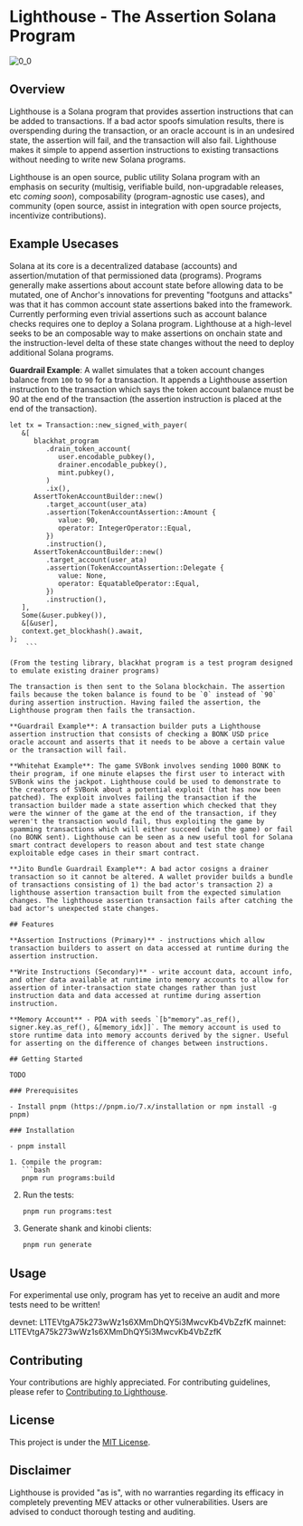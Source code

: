 # Lighthouse - The Assertion Solana Program

![0_0](https://github.com/Jac0xb/lighthouse/assets/5273873/d5bb94be-a994-424f-88e0-32a917f07129)

## Overview

Lighthouse is a Solana program that provides assertion instructions that can be added to transactions. If a bad actor spoofs simulation results, there is overspending during the transaction, or an oracle account is in an undesired state, the assertion will fail, and the transaction will also fail. Lighthouse makes it simple to append assertion instructions to existing transactions without needing to write new Solana programs.

Lighthouse is an open source, public utility Solana program with an emphasis on security (multisig, verifiable build, non-upgradable releases, etc _coming soon_), composability (program-agnostic use cases), and community (open source, assist in integration with open source projects, incentivize contributions).

## Example Usecases

Solana at its core is a decentralized database (accounts) and assertion/mutation of that permissioned data (programs). Programs generally make assertions about account state before allowing data to be mutated, one of Anchor's innovations for preventing "footguns and attacks" was that it has common account state assertions baked into the framework. Currently performing even trivial assertions such as account balance checks requires one to deploy a Solana program. Lighthouse at a high-level seeks to be an composable way to make assertions on onchain state and the instruction-level delta of these state changes without the need to deploy additional Solana programs.

**Guardrail Example**: A wallet simulates that a token account changes balance from `100` to `90` for a transaction. It appends a Lighthouse assertion instruction to the transaction which says the token account balance must be 90 at the end of the transaction (the assertion instruction is placed at the end of the transaction).

````
let tx = Transaction::new_signed_with_payer(
   &[
      blackhat_program
         .drain_token_account(
            user.encodable_pubkey(),
            drainer.encodable_pubkey(),
            mint.pubkey(),
         )
         .ix(),
      AssertTokenAccountBuilder::new()
         .target_account(user_ata)
         .assertion(TokenAccountAssertion::Amount {
            value: 90,
            operator: IntegerOperator::Equal,
         })
         .instruction(),
      AssertTokenAccountBuilder::new()
         .target_account(user_ata)
         .assertion(TokenAccountAssertion::Delegate {
            value: None,
            operator: EquatableOperator::Equal,
         })
         .instruction(),
   ],
   Some(&user.pubkey()),
   &[&user],
   context.get_blockhash().await,
);
    ```

(From the testing library, blackhat program is a test program designed to emulate existing drainer programs)

The transaction is then sent to the Solana blockchain. The assertion fails because the token balance is found to be `0` instead of `90` during assertion instruction. Having failed the assertion, the Lighthouse program then fails the transaction.

**Guardrail Example**: A transaction builder puts a Lighthouse assertion instruction that consists of checking a BONK USD price oracle account and asserts that it needs to be above a certain value or the transaction will fail.

**Whitehat Example**: The game SVBonk involves sending 1000 BONK to their program, if one minute elapses the first user to interact with SVBonk wins the jackpot. Lighthouse could be used to demonstrate to the creators of SVBonk about a potential exploit (that has now been patched). The exploit involves failing the transaction if the transaction builder made a state assertion which checked that they were the winner of the game at the end of the transaction, if they weren't the transaction would fail, thus exploiting the game by spamming transactions which will either succeed (win the game) or fail (no BONK sent). Lighthouse can be seen as a new useful tool for Solana smart contract developers to reason about and test state change exploitable edge cases in their smart contract.

**Jito Bundle Guardrail Example**: A bad actor cosigns a drainer transaction so it cannot be altered. A wallet provider builds a bundle of transactions consisting of 1) the bad actor's transaction 2) a lighthouse assertion transaction built from the expected simulation changes. The lighthouse assertion transaction fails after catching the bad actor's unexpected state changes.

## Features

**Assertion Instructions (Primary)** - instructions which allow transaction builders to assert on data accessed at runtime during the assertion instruction.

**Write Instructions (Secondary)** - write account data, account info, and other data available at runtime into memory accounts to allow for assertion of inter-transaction state changes rather than just instruction data and data accessed at runtime during assertion instruction.

**Memory Account** - PDA with seeds `[b"memory".as_ref(), signer.key.as_ref(), &[memory_idx]]`. The memory account is used to store runtime data into memory accounts derived by the signer. Useful for asserting on the difference of changes between instructions.

## Getting Started

TODO

### Prerequisites

- Install pnpm (https://pnpm.io/7.x/installation or npm install -g pnpm)

### Installation

- pnpm install

1. Compile the program:
   ```bash
   pnpm run programs:build
````

2. Run the tests:

   ```bash
   pnpm run programs:test
   ```

3. Generate shank and kinobi clients:
   ```bash
   pnpm run generate
   ```

## Usage

For experimental use only, program has yet to receive an audit and more tests need to be written!

devnet: L1TEVtgA75k273wWz1s6XMmDhQY5i3MwcvKb4VbZzfK
mainnet: L1TEVtgA75k273wWz1s6XMmDhQY5i3MwcvKb4VbZzfK

## Contributing

Your contributions are highly appreciated. For contributing guidelines, please refer to [Contributing to Lighthouse](CONTRIBUTING.md).

## License

This project is under the [MIT License](LICENSE).

## Disclaimer

Lighthouse is provided "as is", with no warranties regarding its efficacy in completely preventing MEV attacks or other vulnerabilities. Users are advised to conduct thorough testing and auditing.
